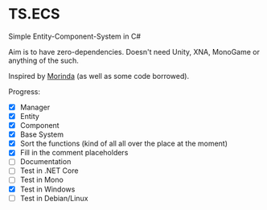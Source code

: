# TS.ECS
Simple Entity-Component-System in C#

Aim is to have zero-dependencies. Doesn't need Unity, XNA, MonoGame or anything of the such.

Inspired by [Morinda](https://github.com/QuantumFractal/Morinda) (as well as some code borrowed).

Progress:
- [x] Manager
- [x] Entity
- [x] Component
- [x] Base System
- [x] Sort the functions (kind of all all over the place at the moment)
- [x] Fill in the comment placeholders
- [ ] Documentation
- [ ] Test in .NET Core
- [ ] Test in Mono
- [x] Test in Windows
- [ ] Test in Debian/Linux
